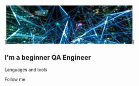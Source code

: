 [![Header](https://github.com/Ksu0007/Ksu0007/blob/main/Assets/download.jpeg)]

## I'm a beginner QA Engineer

Languages and tools

Follow me
